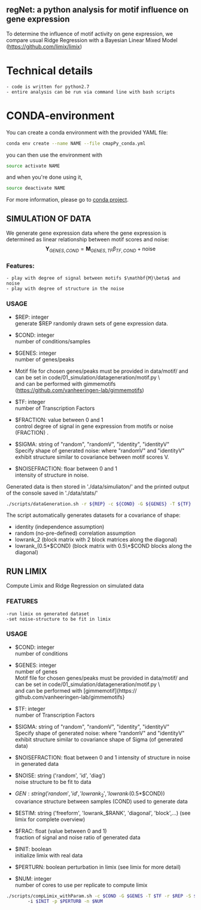 ## regNet: a python analysis for motif influence on gene expression

To determine the influence of motif activity on gene expression, we compare usual Ridge Regression with a Bayesian Linear Mixed Model (https://github.com/limix/limix)

# Technical details
    - code is written for python2.7
    - entire analysis can be run via command line with bash scripts

# CONDA-environment	
You can create a conda environment with the provided YAML file:
```bash
conda env create --name NAME --file cmapPy_conda.yml
```
you can then use the environment with 
```bash 
source activate NAME
```
and when you're done using it, 
```bash 
source deactivate NAME
```
For more information, please go to 	[conda project](https://docs.conda.io/projects/conda/en/latest/user-guide/index.html).
	

## SIMULATION OF DATA
We generate gene expression data where the gene expression is determined as linear relationship between motif scores and noise:
    $$\mathbf{Y}_{GENES, COND} = \mathbf{M}_{GENES, TF} \beta_{TF, COND} + \text{noise}$$
    
### Features:
    - play with degree of signal between motifs $\mathbf{M}\beta$ and noise
    - play with degree of structure in the noise

### USAGE
*  $REP:  integer   
    generate $REP randomly drawn sets of gene expression data.

* $COND:    integer   
    number of conditions/samples
    
* $GENES:   integer   
    number of genes/peaks
    
*  Motif file for chosen genes/peaks must be provided in data/motif/ and can be set in 
            code/01_simulation/datageneration/motif.py \\\
   and can be performed with gimmemotifs (https://github.com/vanheeringen-lab/gimmemotifs)

* $TF:  integer   
    number of Transcription Factors

*  $FRACTION: value between 0 and 1   
    control degree of signal in gene expression from motifs or noise (FRACTION) .


* $SIGMA: string of 
   "random", "randomV", "identity", "identityV"    
    Specify shape of generated noise: 
            where "randomV" and "identityV" exhibit structure similar to covariance 
            between motif scores V. 
*  $NOISEFRACTION: floar between 0 and 1   
intensity of structure in noise.
   
Generated data is then stored in './data/simuliaton/' and the printed output of the console saved in './data/stats/' 
        
 ```bash
 ./scripts/dataGeneration.sh -r ${REP} -c ${COND} -G ${GENES} -T ${TF}  -S ${SIGMA} -f ${FRACTION} -N ${NOISEFRACTION}
 ```

The script automatically generates datasets for a covariance of shape:
- identity (independence assumption)
- random  (no-pre-defined) correlation assumption
- lowrank_2 (block matrix with 2 block matrices along the diagonal)
- lowrank_(0.5\*$COND) (block matrix with 0.5\*$COND blocks along the diagonal)

## RUN LIMIX

Compute Limix and Ridge Regression on simulated data


### FEATURES
    -run limix on generated dataset
    -set noise-structure to be fit in limix
 

### USAGE
* $COND:    integer   
    number of conditions
    
* $GENES:   integer   
    number of genes   
    Motif file for chosen genes/peaks must be provided in data/motif/ and can be set in 
            code/01_simulation/datageneration/motif.py \\\
   and can be performed with [gimmemotif]{https://
github.com/vanheeringen-lab/gimmemotifs}

* $TF:  integer   
    number of Transcription Factors
    
* $SIGMA: string of 
   "random", "randomV", "identity", "identityV"    
    Specify shape of generated noise: 
            where "randomV" and "identityV" exhibit structure similar to covariance 
    shape of Sigma (of generated data)

* $NOISEFRACTION:   float between 0 and 1 
  intensity of structure in noise in generated data
   
* $NOISE:      string ('random', 'id', 'diag')   
    noise structure to be fit to data
    
* $GEN: string ('random', 'id', 'lowrank_2', 'lowrank_'$(0.5\*$COND))   
    covariance structure between samples (COND) used to generate data
    
* $ESTIM: string ('freeform', 'lowrank_$RANK', 'diagonal', 'block',...) (see limix for complete overview)

* $FRAC:    float (value between 0 and 1)   
    fraction of signal and noise ratio of generated data
    
* $INIT:    boolean   
    initialize limix with real data
  
* $PERTURN: boolean 
    perturbation in limix (see limix for more detail)
   
* $NUM:     integer   
    number of cores to use per replicate to compute limix
   
```bash
./scripts/compLimix_withParam.sh -c $COND -G $GENES -T $TF -r $REP -S $SIGMA	-N $NOISEFRACTION -E $NOISE	-g $GEN -e $ESTIM -f $FRAC
		-i $INIT -p $PERTURB -n $NUM 
```

